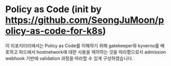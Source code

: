 # Policy as Code (init by https://github.com/SeongJuMoon/policy-as-code-for-k8s)

이 리포지터리에서는 Policy as Code를 이해하기 위해 gatekeeper와 kyverno를 배포하고
파드에서 hostnetwork에 대한 사용을 제어하는 것을 따라함으로서 admission webhook 기반에 validation 과정을
따라할 수 있게 구성하였습니다.
